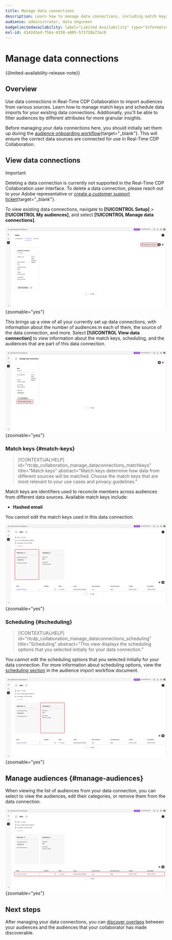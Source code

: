 ```yaml
---
title: Manage data connections
description: Learn how to manage data connections, including match keys, scheduling, use cases, and audience filtering in Real-Time CDP Collaboration
audience: administrator, data engineer
badgelimitedavailability: label="Limited Availability" type="Informative" url="https://helpx.adobe.com/legal/product-descriptions/real-time-customer-data-platform-collaboration.html newtab=true"
exl-id: d142d3ed-f56a-4150-a885-571728a73ac8
---
```

# Manage data connections

{{limited-availability-release-note}}

## Overview

Use data connections in Real-Time CDP Collaboration to import audiences from various sources. Learn how to manage match keys and schedule data imports for your existing data connections. Additionally, you'll be able to filter audiences by different attributes for more granular insights.

Before managing your data connections here, you should initially set them up during the [audience onboarding workflow](./onboard-audiences.md){target="_blank"}. This will ensure the correct data sources are connected for use in Real-Time CDP Collaboration.

## View data connections

>[!IMPORTANT]
>
>Deleting a data connection is currently not supported in the Real-Time CDP Collaboration user interface. To delete a data connection, please reach out to your Adobe representative or [create a customer support ticket](https://experienceleague.adobe.com/home?lang=en&support-tab=open-ticket#support){target="_blank"}.

To view existing data connections, navigate to **[!UICONTROL Setup]** > **[!UICONTROL My audiences]**, and select **[!UICONTROL Manage data connections]**.

![Setup workspace with Manage data connections highlighted.](/help/assets/setup/manage-data-connection/manage-data-connection-highlighted.png){zoomable="yes"}

This brings up a view of all your currently set up data connections, with information about the number of audiences in each of them, the source of the data connection, and more. Select **[!UICONTROL View data connection]** to view information about the match keys, scheduling, and the audiences that are part of this data connection. 

![Manage data connections workspace with a connections View data connections highlighted. ](/help/assets/setup/manage-data-connection/view-data-connection-highlighted.png){zoomable="yes"}

### Match keys {#match-keys}

>[!CONTEXTUALHELP]
>id="rtcdp_collaboration_manage_dataconnections_matchkeys"
>title="Match keys"
>abstract="Match keys determine how data from different sources will be matched. Choose the match keys that are most relevant to your use cases and privacy guidelines."

Match keys are identifiers used to reconcile members across audiences from different data sources. Available match keys include:

- **Hashed email**

You cannot edit the match keys used in this data connection.

![A data connections workspace with the Match keys section highlighted.](/help/assets/setup/manage-data-connection/view-data-connection-match-keys.png){zoomable="yes"}

### Scheduling {#scheduling}

>[!CONTEXTUALHELP]
>id="rtcdp_collaboration_manage_dataconnections_scheduling"
>title="Scheduling"
>abstract="This view displays the scheduling options that you selected initially for your data connection."

You cannot edit the scheduling options that you selected initially for your data connection. For more information about scheduling options, view the [scheduling section](/help/guide/setup/onboard-audiences.md#schedule) in the audience import workflow document.

![A data connections workspace with the Scheduling section highlighted.](/help/assets/setup/manage-data-connection/view-data-connection-scheduling.png){zoomable="yes"}

## Manage audiences {#manage-audiences}

When viewing the list of audiences from your data connection, you can select to view the audiences, edit their categories, or remove them from the data connection.

![A data connections workspace with the audiences highlighted.](/help/assets/setup/manage-data-connection/view-data-connection-manage-audiences.png){zoomable="yes"}

## Next steps

After managing your data connections, you can [discover overlaps](/help/guide/collaborate/discover.md) between your audiences and the audiences that your collaborator has made discoverable.
